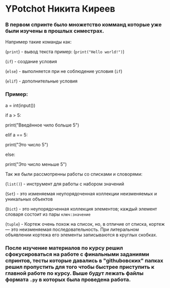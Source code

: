 # YPotchot Никита Киреев

### В первом спринте было множетство комманд которые уже были изучены в прошлых симестрах.

Например такие команды как:

(`print`) - вывод текста пример: (`print("Hello world!")`)

(`if`) - создание условия

(`else`) - выполняется при не соблюдение условия (`if`)

(`elif`) - дополнительные условия

### Пример:

a = int(input())

if a > 5:

print("Введённое чило больше 5")

elif a == 5:

print("Это число 5")
    
else:

print("Это число меньше 5")

Так же были рассмотренны работы со списками и словорями:

(`list()`) - инструмент для работы с набором значений

(`Set`) - это изменяемая неупорядоченная коллекции неизменяемых и уникальных объектов

(`Dict`) - это неупорядоченная коллекция элементов; каждый элемент словаря состоит из пары `ключ:значение`

(`tuple`) - Кортеж очень похож на список, но, в отличие от списка, кортеж — это неизменяемая последовательность.
При литеральном объявлении кортежа его элементы записываются в круглых скобках.

### После изучение материалов по курсу решил сфокусироваться на работе с финальными заданиями спринтов, тесты которые давались в "githubовских" папках решил пропустить для того чтобы быстрее приступить к главной работе по курсу. Выше будут лежать файлы формата `.py` в которых была проведена работа.
